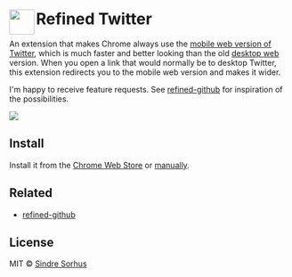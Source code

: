 # <img src="extension/icon.png" width="45" align="left"> Refined Twitter

An extension that makes Chrome always use the [mobile web version of Twitter](https://mobile.twitter.com), which is much faster and better looking than the old [desktop web](https://twitter.com/) version. When you open a link that would normally be to desktop Twitter, this extension redirects you to the mobile web version and makes it wider.

I'm happy to receive feature requests. See [refined-github](https://github.com/sindresorhus/refined-github#highlights) for inspiration of the possibilities.

![](screenshot.png)


## Install

Install it from the [Chrome Web Store](https://chrome.google.com/webstore/detail/refined-twitter/nlfgmdembofgodcemomfeimamihoknip) or [manually](http://superuser.com/a/247654/6877).


## Related

- [refined-github](https://github.com/sindresorhus/refined-github)


## License

MIT © [Sindre Sorhus](https://sindresorhus.com)
